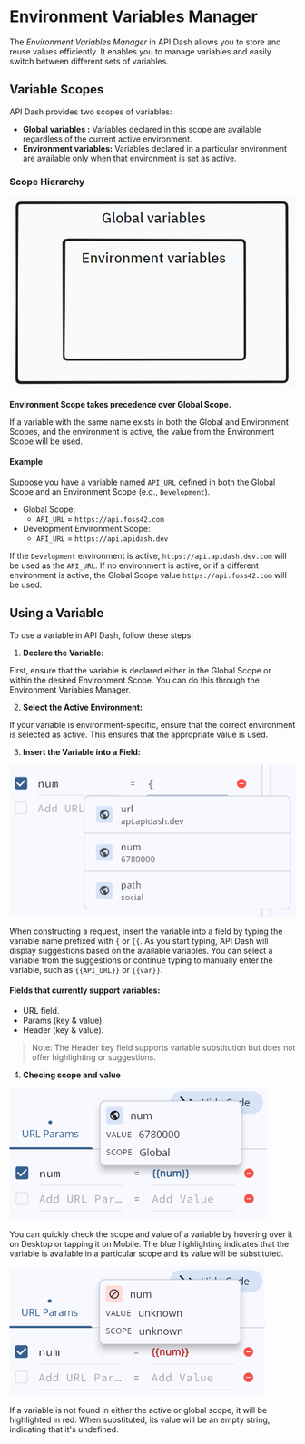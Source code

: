 # Environment Variables Manager

The _Environment Variables Manager_ in API Dash allows you to store and reuse values efficiently. It enables you to manage variables and easily switch between different sets of variables.

## Variable Scopes

API Dash provides two scopes of variables:

- **Global variables :** Variables declared in this scope are available regardless of the current active environment.
- **Environment variables:** Variables declared in a particular environment are available only when that environment is set as active.

### Scope Hierarchy

![Image](./images/env/env-variable-scope.png)

**Environment Scope takes precedence over Global Scope.**

If a variable with the same name exists in both the Global and Environment Scopes, and the environment is active, the value from the Environment Scope will be used.

#### Example

Suppose you have a variable named `API_URL` defined in both the Global Scope and an Environment Scope (e.g., `Development`).

- Global Scope:
  - `API_URL` = `https://api.foss42.com`
- Development Environment Scope:
  - `API_URL` = `https://api.apidash.dev`

If the `Development` environment is active, `https://api.apidash.dev.com` will be used as the `API_URL`. If no environment is active, or if a different environment is active, the Global Scope value `https://api.foss42.com` will be used.

## Using a Variable

To use a variable in API Dash, follow these steps:

1. **Declare the Variable:**

First, ensure that the variable is declared either in the Global Scope or within the desired Environment Scope. You can do this through the Environment Variables Manager.

2. **Select the Active Environment:**

If your variable is environment-specific, ensure that the correct environment is selected as active. This ensures that the appropriate value is used.

3. **Insert the Variable into a Field:**

![Image](./images/env/var_suggestions.png)

When constructing a request, insert the variable into a field by typing the variable name prefixed with `{` or `{{`. As you start typing, API Dash will display suggestions based on the available variables. You can select a variable from the suggestions or continue typing to manually enter the variable, such as `{{API_URL}}` or `{{var}}`.

#### Fields that currently support variables:

- URL field.
- Params (key & value).
- Header (key & value).

> Note: The Header key field supports variable substitution but does not offer highlighting or suggestions.

4. **Checing scope and value**

![Image](./images/env/active_variable.png)

You can quickly check the scope and value of a variable by hovering over it on Desktop or tapping it on Mobile. The blue highlighting indicates that the variable is available in a particular scope and its value will be substituted.

![Image](./images/env/inactive_variable.png)

If a variable is not found in either the active or global scope, it will be highlighted in red. When substituted, its value will be an empty string, indicating that it's undefined.
